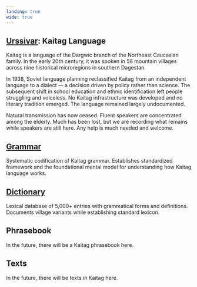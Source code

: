 ```yaml
---
landing: true
wide: true
---
```


<script setup lang="ts">
import AlphabetGrid from "@/components/AlphabetGrid.vue";
</script>

<article>

# [Urssivar](../index#kaitag-language): Kaitag Language

Kaitag is a language of the Dargwic branch of the Northeast Caucasian family. In the early 20th century, it was spoken in 56 mountain villages across nine historical microregions in southern Dagestan.

In 1938, Soviet language planning reclassified Kaitag from an independent language to a dialect — a decision driven by policy rather than science. The subsequent shift in school education and ethnic identification left people struggling and voiceless. No Kaitag infrastructure was developed and no literary tradition emerged. The language remained largely undocumented.

Natural transmission has now ceased. Fluent speakers are concentrated among the elderly. Much has been lost, but we are recording what remains while speakers are still here. Any help is much needed and welcome.

</article>

<AlphabetGrid />

<article>

## [Grammar](./grammar/intro.md)

Systematic codification of Kaitag grammar. Establishes standardized framework and the foundational mental model for understanding how Kaitag language works.

## [Dictionary](./dictionary/intro.md)

Lexical database of 5,000+ entries with grammatical forms and definitions. Documents village variants while establishing standard lexicon.

## Phrasebook

In the future, there will be a Kaitag phrasebook here.

## Texts

In the future, there will be texts in Kaitag here.

</article>
